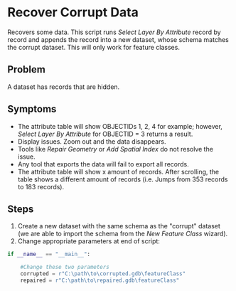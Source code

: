 Recover Corrupt Data
=========================

Recovers some data. This script runs *Select Layer By Attribute* record by record and appends the record into a new dataset, whose schema matches the corrupt dataset. This will only work for feature classes.  

## Problem

A dataset has records that are hidden.

## Symptoms

- The attribute table will show OBJECTIDs 1, 2, 4 for example; however, *Select Layer By Attribute* for OBJECTID = 3 returns a result.
- Display issues. Zoom out and the data disappears.
- Tools like *Repair Geometry* or *Add Spatial Index* do not resolve the issue.
- Any tool that exports the data will fail to export all records.
- The attribute table will show x amount of records. After scrolling, the table shows a different amount of records (i.e. Jumps from 353 records to 183 records).

## Steps
1. Create a new dataset with the same schema as the "corrupt" dataset (we are able to import the schema from the *New Feature Class* wizard).
2. Change appropriate parameters at end of script:
```python
if __name__ == "__main__":

    #Change these two parameters
    corrupted = r"C:\path\to\corrupted.gdb\featureClass"
    repaired = r"C:\path\to\repaired.gdb\featureClass"
```

